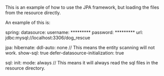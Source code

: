 This is an example of how to use the JPA framework, but loading the files from the resource directly.

An example of this is:

spring:
  datasource:
    username: *********
    password: *********
    url: jdbc:mysql://localhost:3306/dog_rescue
    
  jpa:
    hibernate:
      ddl-auto: none // This means the entity scanning will not work.
    show-sql: true
    defer-datasource-initialization: true
    
  sql:
    init:
      mode: always // This means it will always read the sql files in the resource directory.
